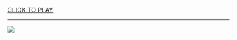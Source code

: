 
<a href="https://premium76.site?title=golf_unblocked_game&ref=13M">CLICK TO PLAY</a></h3>
<hr>

<a href="https://premium76.site?title=golf_unblocked_game&ref=13M"><img src="https://clearcache.store/games.png"></a>


